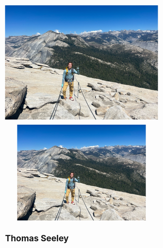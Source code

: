 
![maui pink](/assets/images/thomas.jpg)

<figure><img src="/assets/images/thomas.jpg"></figure>

# Thomas Seeley

